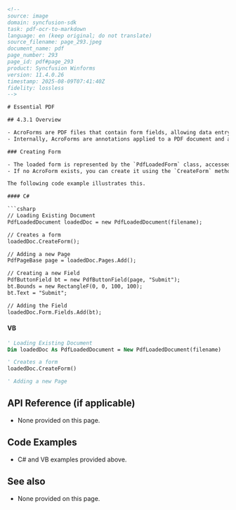 ```html
<!--
source: image
domain: syncfusion-sdk
task: pdf-ocr-to-markdown
language: en (keep original; do not translate)
source_filename: page_293.jpeg
document_name: pdf
page_number: 293
page_id: pdf#page_293
product: Syncfusion Winforms
version: 11.4.0.26
timestamp: 2025-08-09T07:41:40Z
fidelity: lossless
-->

# Essential PDF

## 4.3.1 Overview

- AcroForms are PDF files that contain form fields, allowing data entry by the end-user or the author.
- Internally, AcroForms are annotations applied to a PDF document and are loaded if available when opening an existing document.

### Creating Form

- The loaded form is represented by the `PdfLoadedForm` class, accessed via the `Form` property of `PdfLoadedDocument`.
- If no AcroForm exists, you can create it using the `CreateForm` method of `PdfLoadedDocument`.

The following code example illustrates this.

#### C#

```csharp
// Loading Existing Document
PdfLoadedDocument loadedDoc = new PdfLoadedDocument(filename);

// Creates a form
loadedDoc.CreateForm();

// Adding a new Page
PdfPageBase page = loadedDoc.Pages.Add();

// Creating a new Field
PdfButtonField bt = new PdfButtonField(page, "Submit");
bt.Bounds = new RectangleF(0, 0, 100, 100);
bt.Text = "Submit";

// Adding the Field
loadedDoc.Form.Fields.Add(bt);
```

#### VB

```vb
' Loading Existing Document
Dim loadedDoc As PdfLoadedDocument = New PdfLoadedDocument(filename)

' Creates a form
loadedDoc.CreateForm()

' Adding a new Page
```

## API Reference (if applicable)

- None provided on this page.

## Code Examples

- C# and VB examples provided above.

## See also

- None provided on this page.

<!-- tags: [product, module, control, api, version?] keywords: [Form, AcroForm, PdfLoadedDocument, PdfLoadedForm, CreateForm, Form Fields, PDF] -->
```